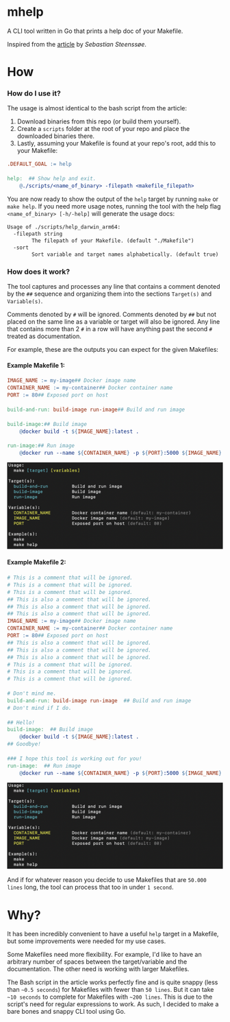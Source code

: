 # mhelp
A CLI tool written in Go that prints a help doc of your Makefile.

Inspired from the [article](https://medium.com/@vildmedpap/make-your-makefile-user-friendly-create-a-custom-make-help-target-88c9ef130879) by *Sebastian Steenssøe*.

# How
### How do I use it?
The usage is almost identical to the bash script from the article:
1) Download binaries from this repo (or build them yourself).
2) Create a `scripts` folder at the root of your repo and place the downloaded binaries there.
3) Lastly, assuming your Makefile is found at your repo's root, add this to your Makefile:
```Makefile
.DEFAULT_GOAL := help

help:  ## Show help and exit.
    @./scripts/<name_of_binary> -filepath <makefile_filepath>
```

You are now ready to show the output of the `help` target by running `make` or `make help`. If you need more usage notes, running the tool with the help flag `<name_of_binary> [-h/-help]` will generate the usage docs:
```text
Usage of ./scripts/help_darwin_arm64:
  -filepath string
    	The filepath of your Makefile. (default "./Makefile")
  -sort
    	Sort variable and target names alphabetically. (default true)
```

### How does it work?
The tool captures and processes any line that contains a comment denoted by the `##` sequence and organizing them into the sections `Target(s)` and `Variable(s)`.

Comments denoted by `#` will be ignored. Comments denoted by `##` but not placed on the same line as a variable or target will also be ignored. Any line that contains more than 2 `#` in a row  will have anything past the second `#` treated as documentation.

For example, these are the outputs you can expect for the given Makefiles:

#### Example Makefile 1:
```Makefile
IMAGE_NAME := my-image## Docker image name
CONTAINER_NAME := my-container## Docker container name
PORT := 80## Exposed port on host

build-and-run: build-image run-image## Build and run image

build-image:## Build image
    @docker build -t ${IMAGE_NAME}:latest .

run-image:## Run image
    @docker run --name ${CONTAINER_NAME} -p ${PORT}:5000 ${IMAGE_NAME}:latest
```
[![](docs/images/test_makefile1.png)](docs/images/test_makefile1.png)

#### Example Makefile 2:
```Makefile
# This is a comment that will be ignored.
# This is a comment that will be ignored.
# This is a comment that will be ignored.
## This is also a comment that will be ignored.
## This is also a comment that will be ignored.
## This is also a comment that will be ignored.
IMAGE_NAME := my-image## Docker image name
CONTAINER_NAME := my-container## Docker container name
PORT := 80## Exposed port on host
## This is also a comment that will be ignored.
## This is also a comment that will be ignored.
## This is also a comment that will be ignored.
# This is a comment that will be ignored.
# This is a comment that will be ignored.
# This is a comment that will be ignored.

# Don't mind me.
build-and-run: build-image run-image  ## Build and run image
# Don't mind if I do.

## Hello!
build-image:  ## Build image
    @docker build -t ${IMAGE_NAME}:latest .
## Goodbye!

### I hope this tool is working out for you!
run-image:  ## Run image
    @docker run --name ${CONTAINER_NAME} -p ${PORT}:5000 ${IMAGE_NAME}:latest
```
[![](docs/images/test_makefile2.png)](docs/images/test_makefile2.png)

And if for whatever reason you decide to use Makefiles that are `50.000 lines` long, the tool can process that too in under `1 second`.


# Why?
It has been incredibly convenient to have a useful `help` target in a Makefile, but some improvements were needed for my use cases.

Some Makefiles need more flexibility. For example, I'd like to have an arbitrary number of spaces between the target/variable and the documentation. The other need is working with larger Makefiles.

The Bash script in the article works perfectly fine and is quite snappy (less than `~0.5 seconds`) for Makefiles with fewer than `50 lines`. But it can take `~10 seconds` to complete for Makefiles with `~200 lines`. This is due to the script's need for regular expressions to work. As such, I decided to make a bare bones and snappy CLI tool using Go.
